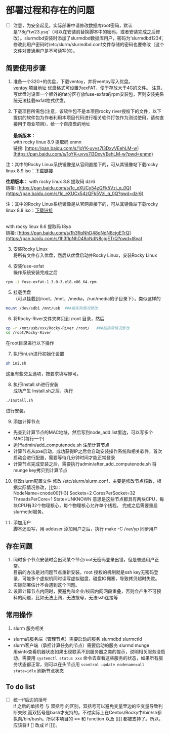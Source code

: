 # 部署过程和存在的问题

- [ ] 注意，为安全起见，实际部署中请修改数据库root密码，默认是‘78g*tw23.ysq’（可以在安装前替换脚本中的密码，或者安装完成之后修改）。slurmdbd安装时添加了slurmdbd数据库用户，密码为‘slurmdbd1234’,修改此用户密码时/etc/slurm/slurmdbd.conf文件存储的密码也要修改（这个文件对普通用户是不可读写的）。

## 简要使用步骤
1. 准备一个32G+的优盘，下载ventoy，并将ventoy写入优盘。<br>
[ventoy 项目地址](https://www.ventoy.net/cn/index.html)
优盘格式可设置为exFAT，便于存放大于4G的文件。
注意，写优盘时设置一个额外的fat分区存放fuse-exfat的rpm安装包，否则安装完系统无法挂载exfat格式优盘。

2. 下载项目所需包(注意，该软件包不是本项目rocky river授权下的文件，以下提供的软件包为作者利用本项目代码进行相关软件打包作为测试使用，请勿直接用于商业项目)，给一个百度盘的地址 <br>
<br>**最新版本：**<br>
with rocky linux 8.9 提取码 enmn <br>
链接: [https://pan.baidu.com/s/1oYK-uvvs7l3DxvVEehLM-w](https://pan.baidu.com/s/1oYK-uvvs7l3DxvVEehLM-w?pwd=enmn)

注：其中的Rocky Linux系统镜像是从官网直接下的，可从其镜像站下载rocky linux 8.9 iso：[下载链接](https://mirror.sjtu.edu.cn/rocky/8.9/isos/x86_64/Rocky-8.9-x86_64-dvd1.iso)

**往期版本：**
with rocky linux 8.8 提取码 dzr6<br>
链接: [https://pan.baidu.com/s/1c_eXUCx54zQFk5Vzi_q_0Q](https://pan.baidu.com/s/1c_eXUCx54zQFk5Vzi_q_0Q?pwd=dzr6)

注：其中的Rocky Linux系统镜像是从官网直接下的，可从其镜像站下载rocky linux 8.8 iso：[下载链接](https://mirror.sjtu.edu.cn/rocky/8.8/isos/x86_64/Rocky-8.8-x86_64-dvd1.iso)

<br>with rocky linux 8.6 提取码 l8ya <br>
链接: [https://pan.baidu.com/s/1h3flpNhD48oNdN8cjgETrQ](https://pan.baidu.com/s/1h3flpNhD48oNdN8cjgETrQ?pwd=l8ya)


3. 安装Rocky Linux<br>
将所有文件存入优盘，然后从优盘启动并Rocky Linux，安装Rocky Linux

4. 安装fuse-exfat<br>
操作系统安装完成之后
```bash
rpm -i fuse-exfat-1.3.0-3.el8.x86_64.rpm
```
5. 挂载优盘<br>
（可以挂载到/root，/mnt，/media，/run/media的子目录下），类似这样的
```bash
mount /dev/sdb1 /mnt/usb  ###按实际情况修改
```

6. 将Rocky-River文件夹拷贝到 /root 目录，然后<br>
```bash
cp -r /mnt/usb/xxx/Rocky-River /root/   ###按实际情况修改
cd /root/Rocky-River
```
在root目录进行以下操作

7.  执行ini.sh进行初始化设置<br>
```bash
sh ini.sh
```
这里有些交互选项，按要求填写即可。

8. 执行Install.sh进行安装<br>
成功产生 Install.sh之后，执行
```bash
./Install.sh 
```
进行安装。

9.  添加计算节点<br>
- 先查到计算节点的MAC地址，然后写到node_add.list里边，可以写多个MAC(每行一个)
- 运行admin/add_computenode.sh 注册计算节点
- 计算节点从pxe启动，成功获得IP之后会自动安装操作系统和相关软件，首次启动会进行配置，需要等待几分钟时间才能正常登录
- 计算节点完成安装之后，需要执行admin/after_add_computenode.sh 将munge key拷贝到计算节点

10. 修改slurm配置文件
修改 /etc/slurm/slurm.conf，主要是修改节点核数，根据实际情况修改，比如：<br>
NodeName=cnode00[1-3] Sockets=2 CoresPerSocket=32 ThreadsPerCore=1 State=UNKNOWN
意思是这些节点都具有两块CPU，每块CPU有32个物理核心，每个物理核心允许单个线程。
完成之后需要重启slurmctld服务。

11.  添加用户<br>
脚本还没写，用 adduser 添加用户之后，执行 make -C /var/yp 同步用户

## 存在问题
1. 同时多个节点安装时会出现某个节点root无密码登录出错，但是普通用户正常。<br>
目前的办法是对问题节点重新安装。root 授权的机制就是ssh key无密码登录，可能多个虚拟机同时读写虚拟磁盘，磁盘IO拥塞，导致拷贝超时失败。<br>
实际部署估计不会遇到这个问题。
2. 设置计算节点内网时，要避免和企业/校园内网网段重叠，否则会产生不可预料的问题，比如无法上网，无法拨号，无法ssh连接等

## 常用操作
1. slurm 服务相关<br>
- slurm的服务端（管理节点）需要启动的服务 slurmdbd slurmctld
- slurm客户端（承担计算任务的节点）需要启动的服务 slurmd munge <br>
用sinfo查看机器状态如果出现联系不到服务器之类的提示，说明相关服务没启动，需要用
`systemctl status xxx`
命令去查看这些服务的状态，如果所有服务状态都正常，则可以在头节点用
`scontrol update nodename=all state=idle`
刷新节点状态



## To do list
- [ ] 统一if后边的括号<br>
if 之后的单括号 与 双括号 的区别，双括号可以避免变量里边的空变量导致判断失败,而双括号是bash才支持的。不过实际上在Centos/Rocky中/bin/sh都执向/bin/bash。所以本项目的 == 和 function 以及 [[]] 都被支持了。所以，应该将if [] 改成 if [[]]。

